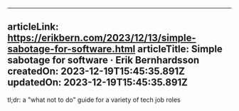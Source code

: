 -----------------------
articleLink: https://erikbern.com/2023/12/13/simple-sabotage-for-software.html
articleTitle: Simple sabotage for software &middot; Erik Bernhardsson
createdOn: 2023-12-19T15:45:35.891Z
updatedOn: 2023-12-19T15:45:35.891Z
-----------------------

tl;dr: a "what not to do" guide for a variety of tech job roles